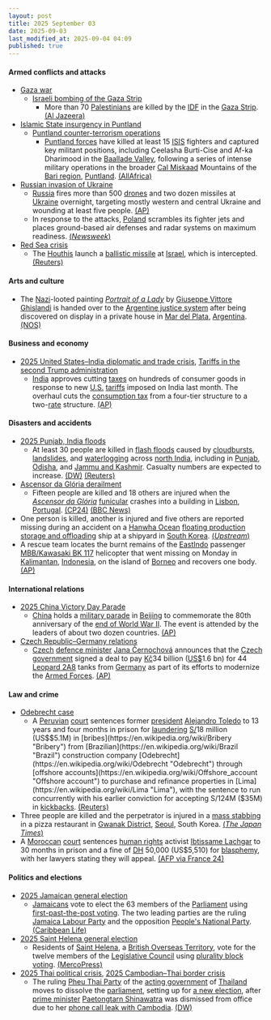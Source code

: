 ```yaml
---
layout: post
title: 2025 September 03
date: 2025-09-03
last_modified_at: 2025-09-04 04:09
published: true
---
```



#### Armed conflicts and attacks

* [Gaza war](https://en.wikipedia.org/wiki/Gaza_war "Gaza war")
  * [Israeli bombing of the Gaza Strip](https://en.wikipedia.org/wiki/Israeli_bombing_of_the_Gaza_Strip "Israeli bombing of the Gaza Strip")
    * More than 70 [Palestinians](https://en.wikipedia.org/wiki/Palestinians "Palestinians") are killed by the [IDF](https://en.wikipedia.org/wiki/IDF "IDF") in the [Gaza Strip](https://en.wikipedia.org/wiki/Gaza_Strip "Gaza Strip"). [(Al Jazeera)](https://www.aljazeera.com/news/liveblog/2025/9/3/live-europes-response-on-gaza-a-failure-as-israel-continues-attacks)
* [Islamic State insurgency in Puntland](https://en.wikipedia.org/wiki/Islamic_State_insurgency_in_Puntland "Islamic State insurgency in Puntland")
  * [Puntland counter-terrorism operations](https://en.wikipedia.org/wiki/Puntland_counter-terrorism_operations "Puntland counter-terrorism operations")
    * [Puntland forces](https://en.wikipedia.org/wiki/Puntland_Dervish_Force "Puntland Dervish Force") have killed at least 15 [ISIS](https://en.wikipedia.org/wiki/Islamic_State_%E2%80%93_Somalia_Province "Islamic State – Somalia Province") fighters and captured key militant positions, including Ceelasha Burti-Cise and Af-ka Dharimood in the [Baallade Valley](https://en.wikipedia.org/wiki/Balade_%28Somalia%29 "Balade (Somalia)"), following a series of intense military operations in the broader [Cal Miskaad](https://en.wikipedia.org/wiki/Cal_Miskaad "Cal Miskaad") Mountains of the [Bari region](https://en.wikipedia.org/wiki/Bari%2C_Somalia "Bari, Somalia"), [Puntland](https://en.wikipedia.org/wiki/Puntland "Puntland"). [(AllAfrica)](https://allafrica.com/stories/202509030390.html)
* [Russian invasion of Ukraine](https://en.wikipedia.org/wiki/Russian_invasion_of_Ukraine "Russian invasion of Ukraine")
  * [Russia](https://en.wikipedia.org/wiki/Russia "Russia") fires more than 500 [drones](https://en.wikipedia.org/wiki/Drone_warfare "Drone warfare") and two dozen missiles at [Ukraine](https://en.wikipedia.org/wiki/Ukraine "Ukraine") overnight, targeting mostly western and central Ukraine and wounding at least five people. [(AP)](https://apnews.com/article/russia-ukraine-war-trump-zelenskyy-putin-9d6b9bf76a15971c17ae2de9ca1211b5)
  * In response to the attacks, [Poland](https://en.wikipedia.org/wiki/Poland "Poland") scrambles its fighter jets and places ground-based air defenses and radar systems on maximum readiness. [(*Newsweek*)](https://www.newsweek.com/poland-nato-fighter-jets-scramble-ukraine-russia-attack-drones-2123682)
* [Red Sea crisis](https://en.wikipedia.org/wiki/Red_Sea_crisis "Red Sea crisis")
  * The [Houthis](https://en.wikipedia.org/wiki/Houthis "Houthis") launch a [ballistic missile](https://en.wikipedia.org/wiki/Ballistic_missile "Ballistic missile") at [Israel](https://en.wikipedia.org/wiki/Israel "Israel"), which is intercepted. [(Reuters)](https://www.reuters.com/world/middle-east/israel-intercepts-missile-fired-yemen-2025-09-03/)

#### Arts and culture

* The [Nazi](https://en.wikipedia.org/wiki/Nazi "Nazi")-looted painting *[Portrait of a Lady](https://en.wikipedia.org/wiki/Portrait_of_a_Lady_%28Contessa_Colleoni%29 "Portrait of a Lady (Contessa Colleoni)")* by [Giuseppe Vittore Ghislandi](https://en.wikipedia.org/wiki/Giuseppe_Vittore_Ghislandi "Giuseppe Vittore Ghislandi") is handed over to the [Argentine justice system](https://en.wikipedia.org/wiki/Judiciary_of_Argentina "Judiciary of Argentina") after being discovered on display in a private house in [Mar del Plata](https://en.wikipedia.org/wiki/Mar_del_Plata "Mar del Plata"), [Argentina](https://en.wikipedia.org/wiki/Argentina "Argentina"). [(NOS)](https://nos.nl/artikel/2581085-door-nazi-s-geroofd-schilderij-terecht-argentijnse-dochter-van-nazi-levert-het-in)

#### Business and economy

* [2025 United States–India diplomatic and trade crisis](https://en.wikipedia.org/wiki/2025_United_States%E2%80%93India_diplomatic_and_trade_crisis "2025 United States–India diplomatic and trade crisis"), [Tariffs in the second Trump administration](https://en.wikipedia.org/wiki/Tariffs_in_the_second_Trump_administration "Tariffs in the second Trump administration")
  * [India](https://en.wikipedia.org/wiki/India "India") approves cutting [taxes](https://en.wikipedia.org/wiki/Taxation_in_India "Taxation in India") on hundreds of consumer goods in response to new [U.S.](https://en.wikipedia.org/wiki/U.S. "U.S.") [tariffs](https://en.wikipedia.org/wiki/Tariff "Tariff") imposed on India last month. The overhaul cuts the [consumption tax](https://en.wikipedia.org/wiki/Consumption_tax "Consumption tax") from a four-tier structure to a two-[rate](https://en.wikipedia.org/wiki/Tax_rate "Tax rate") structure. [(AP)](https://apnews.com/article/india-goods-services-tax-us-tariff-9538843a2bde3124004273756b26db6b)

#### Disasters and accidents

* [2025 Punjab, India floods](https://en.wikipedia.org/wiki/2025_Punjab%2C_India_floods "2025 Punjab, India floods")
  * At least 30 people are killed in [flash floods](https://en.wikipedia.org/wiki/Flash_flood "Flash flood") caused by [cloudbursts](https://en.wikipedia.org/wiki/Cloudburst "Cloudburst"), [landslides](https://en.wikipedia.org/wiki/Landslide "Landslide"), and [waterlogging](https://en.wikipedia.org/wiki/Waterlogging_%28agriculture%29 "Waterlogging (agriculture)") across [north India](https://en.wikipedia.org/wiki/North_India "North India"), including in [Punjab](https://en.wikipedia.org/wiki/Punjab%2C_India "Punjab, India"), [Odisha](https://en.wikipedia.org/wiki/Odisha "Odisha"), and [Jammu and Kashmir](https://en.wikipedia.org/wiki/Jammu_and_Kashmir_%28union_territory%29 "Jammu and Kashmir (union territory)"). Casualty numbers are expected to increase. [(DW)](https://www.dw.com/en/rains-wreak-havoc-in-northern-india/a-73863094) [(Reuters)](https://www.reuters.com/sustainability/climate-energy/heavy-rain-lashes-northern-india-yamuna-river-breaches-danger-mark-delhi-2025-09-03/)
* [Ascensor da Glória derailment](https://en.wikipedia.org/wiki/Ascensor_da_Gl%C3%B3ria_derailment "Ascensor da Glória derailment")
  * Fifteen people are killed and 18 others are injured when the *[Ascensor da Glória](https://en.wikipedia.org/wiki/Ascensor_da_Gl%C3%B3ria "Ascensor da Glória")* [funicular](https://en.wikipedia.org/wiki/Funicular "Funicular") crashes into a building in [Lisbon](https://en.wikipedia.org/wiki/Lisbon "Lisbon"), [Portugal](https://en.wikipedia.org/wiki/Portugal "Portugal"). [(CP24)](https://www.cp24.com/news/world/2025/09/03/several-dead-injured-in-lisbon-funicular-accident/) [(BBC News)](https://www.bbc.com/news/live/cpqnnllppnpt)
* One person is killed, another is injured and five others are reported missing during an accident on a [Hanwha Ocean](https://en.wikipedia.org/wiki/Hanwha_Ocean "Hanwha Ocean") [floating production storage and offloading](https://en.wikipedia.org/wiki/Floating_production_storage_and_offloading "Floating production storage and offloading") ship at a shipyard in [South Korea](https://en.wikipedia.org/wiki/South_Korea "South Korea"). [(*Upstream*)](https://www.upstreamonline.com/safety/petrobras-official-rushed-to-hospital-after-fall-from-fpso-being-built-at-hanwha-ocean/2-1-1866254)
* A rescue team locates the burnt remains of the [EastIndo](https://en.wikipedia.org/wiki/EastIndo "EastIndo") passenger [MBB/Kawasaki BK 117](https://en.wikipedia.org/wiki/MBB/Kawasaki_BK_117 "MBB/Kawasaki BK 117") helicopter that went missing on Monday in [Kalimantan](https://en.wikipedia.org/wiki/Kalimantan "Kalimantan"), [Indonesia](https://en.wikipedia.org/wiki/Indonesia "Indonesia"), on the island of [Borneo](https://en.wikipedia.org/wiki/Borneo "Borneo") and recovers one body. [(AP)](https://apnews.com/article/indonesia-borneo-helicopter-crash-site-4b8a4c580416190d14e6e7e5ccca05ab)

#### International relations

* [2025 China Victory Day Parade](https://en.wikipedia.org/wiki/2025_China_Victory_Day_Parade "2025 China Victory Day Parade")
  * [China](https://en.wikipedia.org/wiki/China "China") holds a [military parade](https://en.wikipedia.org/wiki/Military_parade "Military parade") in [Beijing](https://en.wikipedia.org/wiki/Beijing "Beijing") to commemorate the 80th anniversary of the [end of World War II](https://en.wikipedia.org/wiki/End_of_World_War_II_in_Asia "End of World War II in Asia"). The event is attended by the leaders of about two dozen countries. [(AP)](https://apnews.com/article/china-military-parade-world-war-xi-jinping-ed1f7b3e245882dd91b597df24eafbea)
* [Czech Republic–Germany relations](https://en.wikipedia.org/wiki/Czech_Republic%E2%80%93Germany_relations "Czech Republic–Germany relations")
  * [Czech](https://en.wikipedia.org/wiki/Czech_Republic "Czech Republic") [defence minister](https://en.wikipedia.org/wiki/Ministry_of_Defence_%28Czech_Republic%29 "Ministry of Defence (Czech Republic)") [Jana Černochová](https://en.wikipedia.org/wiki/Jana_%C4%8Cernochov%C3%A1 "Jana Černochová") announces that the [Czech government](https://en.wikipedia.org/wiki/Czech_government "Czech government") signed a deal to pay [Kč](https://en.wikipedia.org/wiki/Czech_koruna "Czech koruna")34 billion ([US$](https://en.wikipedia.org/wiki/United_States_dollar "United States dollar")1.6 bn) for 44 [Leopard 2A8](https://en.wikipedia.org/wiki/Leopard_2A8 "Leopard 2A8") tanks from [Germany](https://en.wikipedia.org/wiki/Germany "Germany") as part of its efforts to modernize the [Armed Forces](https://en.wikipedia.org/wiki/Czech_Armed_Forces "Czech Armed Forces"). [(AP)](https://apnews.com/article/czech-germany-leopard-tanks-defense-military-modernization-f3ed86b998653a82d01f04cdf8dfc2ed)

#### Law and crime

* [Odebrecht case](https://en.wikipedia.org/wiki/Odebrecht_case "Odebrecht case")
  * A [Peruvian](https://en.wikipedia.org/wiki/Peru "Peru") [court](https://en.wikipedia.org/wiki/Judiciary_of_Peru "Judiciary of Peru") sentences former [president](https://en.wikipedia.org/wiki/President_of_Peru "President of Peru") [Alejandro Toledo](https://en.wikipedia.org/wiki/Alejandro_Toledo "Alejandro Toledo") to 13 years and four months in prison for [laundering](https://en.wikipedia.org/wiki/Money_laundering "Money laundering") [S/](https://en.wikipedia.org/wiki/Peruvian_sol "Peruvian sol")18 million (US$$5.1M) in [bribes](https://en.wikipedia.org/wiki/Bribery "Bribery") from [Brazilian](https://en.wikipedia.org/wiki/Brazil "Brazil") construction company [Odebrecht](https://en.wikipedia.org/wiki/Odebrecht "Odebrecht") through [offshore accounts](https://en.wikipedia.org/wiki/Offshore_account "Offshore account") to purchase and refinance properties in [Lima](https://en.wikipedia.org/wiki/Lima "Lima"), with the sentence to run concurrently with his earlier conviction for accepting S/124M ($35M) in [kickbacks](https://en.wikipedia.org/wiki/Kickback_%28finance%29 "Kickback (finance)"). [(Reuters)](https://www.reuters.com/world/americas/peruvian-court-hands-ex-president-toledo-second-corruption-sentence-2025-09-03/)
* Three people are killed and the perpetrator is injured in a [mass stabbing](https://en.wikipedia.org/wiki/Mass_stabbing "Mass stabbing") in a pizza restaurant in [Gwanak District](https://en.wikipedia.org/wiki/Gwanak_District "Gwanak District"), [Seoul](https://en.wikipedia.org/wiki/Seoul "Seoul"), South Korea. [(*The Japan Times*)](https://www.japantimes.co.jp/news/2025/09/03/asia-pacific/crime-legal/stabbing-seoul-pizza-restaurant/)
* A [Moroccan](https://en.wikipedia.org/wiki/Morocco "Morocco") [court](https://en.wikipedia.org/wiki/Judiciary_of_Morocco "Judiciary of Morocco") sentences [human rights](https://en.wikipedia.org/wiki/Human_rights_in_Morocco "Human rights in Morocco") activist [Ibtissame Lachgar](https://en.wikipedia.org/wiki/Ibtissame_Lachgar "Ibtissame Lachgar") to 30 months in prison and a fine of [DH](https://en.wikipedia.org/wiki/Moroccan_dirham "Moroccan dirham") 50,000 (US$5,510) for [blasphemy](https://en.wikipedia.org/wiki/Islam_and_blasphemy "Islam and blasphemy"), with her lawyers stating they will appeal. [(AFP via France 24)](https://www.france24.com/en/africa/20250903-moroccan-feminist-sentenced-to-30-months-for-blasphemy-due-to-t-shirt-slogan)

#### Politics and elections

* [2025 Jamaican general election](https://en.wikipedia.org/wiki/2025_Jamaican_general_election "2025 Jamaican general election")
  * [Jamaicans](https://en.wikipedia.org/wiki/Jamaicans "Jamaicans") vote to elect the 63 members of the [Parliament](https://en.wikipedia.org/wiki/Parliament_of_Jamaica "Parliament of Jamaica") using [first-past-the-post voting](https://en.wikipedia.org/wiki/First-past-the-post_voting "First-past-the-post voting"). The two leading parties are the ruling [Jamaica Labour Party](https://en.wikipedia.org/wiki/Jamaica_Labour_Party "Jamaica Labour Party") and the opposition [People's National Party](https://en.wikipedia.org/wiki/People%27s_National_Party "People's National Party"). [(Caribbean Life)](https://www.caribbeanlife.com/inside-life-jamaican-elections-2025/)
* [2025 Saint Helena general election](https://en.wikipedia.org/wiki/2025_Saint_Helena_general_election "2025 Saint Helena general election")
  * Residents of [Saint Helena](https://en.wikipedia.org/wiki/Saint_Helena "Saint Helena"), a [British Overseas Territory](https://en.wikipedia.org/wiki/British_Overseas_Territory "British Overseas Territory"), vote for the twelve members of the [Legislative Council](https://en.wikipedia.org/wiki/Legislative_Council_of_Saint_Helena "Legislative Council of Saint Helena") using [plurality block voting](https://en.wikipedia.org/wiki/Plurality_block_voting "Plurality block voting"). [(MercoPress)](https://en.mercopress.com/2025/05/14/st-helena-general-election-scheduled-for-03-september-2025-12-legco-seats-at-stake)
* [2025 Thai political crisis](https://en.wikipedia.org/wiki/2025_Thai_political_crisis "2025 Thai political crisis"), [2025 Cambodian–Thai border crisis](https://en.wikipedia.org/wiki/2025_Cambodian%E2%80%93Thai_border_crisis "2025 Cambodian–Thai border crisis")
  * The ruling [Pheu Thai Party](https://en.wikipedia.org/wiki/Pheu_Thai_Party "Pheu Thai Party") of the [acting government](https://en.wikipedia.org/wiki/Government_of_Thailand "Government of Thailand") of [Thailand](https://en.wikipedia.org/wiki/Thailand "Thailand") moves to dissolve the [parliament](https://en.wikipedia.org/wiki/Parliament_of_Thailand "Parliament of Thailand"), setting up for [a new election](https://en.wikipedia.org/wiki/Next_Thai_general_election "Next Thai general election"), after [prime minister](https://en.wikipedia.org/wiki/Prime_Minister_of_Thailand "Prime Minister of Thailand") [Paetongtarn Shinawatra](https://en.wikipedia.org/wiki/Paetongtarn_Shinawatra "Paetongtarn Shinawatra") was dismissed from office due to her [phone call leak with Cambodia](https://en.wikipedia.org/wiki/Thailand%E2%80%93Cambodia_phone_call_leak "Thailand–Cambodia phone call leak"). [(DW)](https://www.dw.com/en/thailand-ruling-party-moves-to-dissolve-parliament/a-73860361)
